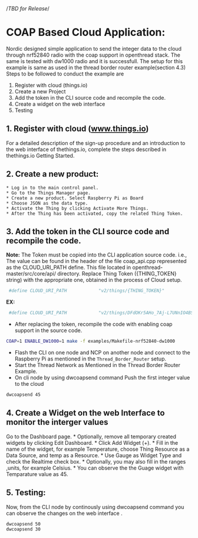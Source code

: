 /*TBD for Release*/

# COAP Based Cloud Application:
Nordic designed simple application to send the integer data to the cloud through nrf52840 radio with the coap support in openthread stack. The same is tested with dw1000 radio and it is successfull. 
The setup for this example is same as used in the thread border router example(section 4.3) 
   Steps to be followed to conduct the example are
1. Register with cloud (things.io)
2. Create a new Project
3. Add the token in the CLI source code and recompile the code.
4. Create a widget on the web interface
5. Testing
## 1. Register with cloud (www.things.io)
For a detailed description of the sign-up procedure and an introduction to the web interface of thethings.io, complete the steps described in thethings.io Getting Started.
## 2. Create a new product:
	* Log in to the main control panel. 
	* Go to the Things Manager page. 
	* Create a new product. Select Raspberry Pi as Board
	* Choose JSON as the data type. 
	* Activate the Thing by clicking Activate More Things.
	* After the Thing has been activated, copy the related Thing Token.

## 3. Add the token in the CLI source code and recompile the code.

**Note:** The Token must be copied into the CLI application source code. i.e., The value can be found in the header of the file coap_api.cpp represented as the CLOUD_URI_PATH define. This file located in openthread-master/src/core/api/ directory. Replace Thing Token ({THING_TOKEN} string) with the appropriate one, obtained in the process of Cloud setup.

```bash
 #define CLOUD_URI_PATH            "v2/things/{THING_TOKEN}"
```
**EX:**
```bash
 #define CLOUD_URI_PATH            "v2/things/DFdOKr5AHo_7Aj-L7UNnIO4BSunTvQeaJSgCWILuYA0"
```
 * After replacing the token, recompile the code with enabling coap support in the source code.
```bash
COAP=1 ENABLE_DW1000=1 make -f examples/Makefile-nrf52840-dw1000
```
 * Flash the CLI on one node and NCP on another node and connect to the Raspberry Pi as mentioned in the `Thread_Border_Router` setup.
 * Start the Thread Network as Mentioned in the Thread Border Router Example.	
 * On cli node by using dwcoapsend command Push the first integer value to the cloud
```bash
dwcoapsend 45
```
## 4. Create a Widget on the web Interface to monitor the interger values
Go to the Dashboard page.
       * Optionally, remove all temporary created widgets by clicking Edit Dashboard.
       * Click Add Widget (+). 
       * Fill in the name of the widget, for example Temperature, choose Thing Resource as a Data Source, and temp as a Resource.
       * Use Gauge as Widget Type and check the Realtime check box.
       * Optionally, you may also fill in the ranges ,units, for example Celsius.
       * You can observe the the Guage widget with Temparature value as 45.
## 5. Testing:
Now, from the CLI node by continously using dwcoapsend command you can observe the changes on the web interface .
```bash
dwcoapsend 50
dwcoapsend 30
```
